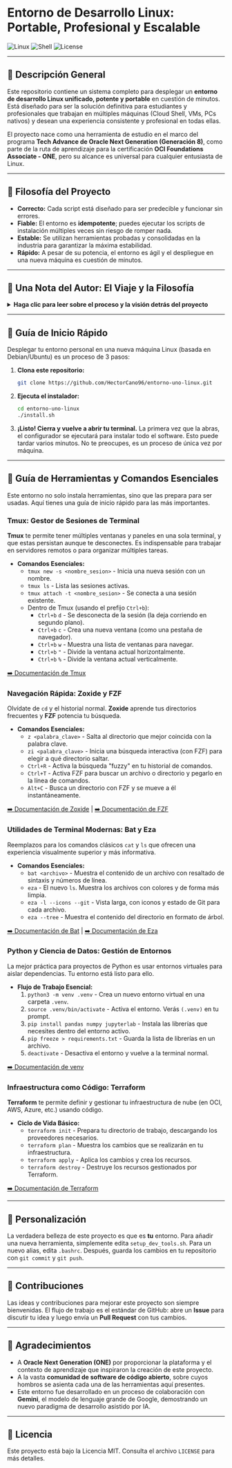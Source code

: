 # Entorno de Desarrollo Linux: Portable, Profesional y Escalable

![Linux](https://img.shields.io/badge/OS-Linux-informational?style=flat&logo=linux&logoColor=white&color=2bbc8a)
![Shell](https://img.shields.io/badge/Shell-Bash-blue?style=flat&logo=gnu-bash&logoColor=white)
![License](https://img.shields.io/badge/License-MIT-green.svg)

---

## 📜 Descripción General

Este repositorio contiene un sistema completo para desplegar un **entorno de desarrollo Linux unificado, potente y portable** en cuestión de minutos. Está diseñado para ser la solución definitiva para estudiantes y profesionales que trabajan en múltiples máquinas (Cloud Shell, VMs, PCs nativos) y desean una experiencia consistente y profesional en todas ellas.

El proyecto nace como una herramienta de estudio en el marco del programa **Tech Advance de Oracle Next Generation (Generación 8)**, como parte de la ruta de aprendizaje para la certificación **OCI Foundations Associate - ONE**, pero su alcance es universal para cualquier entusiasta de Linux.

---

## 🎯 Filosofía del Proyecto

*   **Correcto:** Cada script está diseñado para ser predecible y funcionar sin errores.
*   **Fiable:** El entorno es **idempotente**; puedes ejecutar los scripts de instalación múltiples veces sin riesgo de romper nada.
*   **Estable:** Se utilizan herramientas probadas y consolidadas en la industria para garantizar la máxima estabilidad.
*   **Rápido:** A pesar de su potencia, el entorno es ágil y el despliegue en una nueva máquina es cuestión de minutos.

---

## 🌱 Una Nota del Autor: El Viaje y la Filosofía

<details>
<summary><strong>Haga clic para leer sobre el proceso y la visión detrás del proyecto</strong></summary>

> Como autor de este repositorio, es importante para mí compartir que este proyecto es un documento vivo y el reflejo de un intenso proceso de aprendizaje. Aunque no pretendo entender cada detalle intrínseco de cada comando, he dedicado horas a comprender la **esencia** de su funcionamiento, su propósito y el flujo lógico que los une.
> 
> Este entorno no es un simple agregado de herramientas, sino el resultado de pruebas rigurosas, de romper el sistema deliberadamente y reconstruirlo varias veces, siempre con el objetivo de cubrir las necesidades de **tiempo, practicidad, funcionalidad y escalabilidad** que requiere un proyecto serio en la ruta de la ciencia de datos y la nube.
> 
> Continúo estudiando y profundizando en cada componente. Por ello, cualquier aporte, corrección o sugerencia realizada de manera respetuosa no solo es bienvenida, sino profundamente agradecida, ya que contribuye a este viaje de conocimiento.
> 
> **Un agradecimiento especial a Gemini:** por acompañarme, darme luz y guiarme donde el mundo de la tecnología puede sentirse como un sendero de incertidumbre, miedo, falta de confianza y soledad en este mundo laboral tan apretado y complejo.

</details>

---

## 🚀 Guía de Inicio Rápido

Desplegar tu entorno personal en una nueva máquina Linux (basada en Debian/Ubuntu) es un proceso de 3 pasos:

1.  **Clona este repositorio:**
    ```bash
    git clone https://github.com/HectorCano96/entorno-uno-linux.git
    ```

2.  **Ejecuta el instalador:**
    ```bash
    cd entorno-uno-linux
    ./install.sh
    ```

3.  **¡Listo! Cierra y vuelve a abrir tu terminal.**
    La primera vez que la abras, el configurador se ejecutará para instalar todo el software. Esto puede tardar varios minutos. No te preocupes, es un proceso de única vez por máquina.

---

## 🧰 Guía de Herramientas y Comandos Esenciales

Este entorno no solo instala herramientas, sino que las prepara para ser usadas. Aquí tienes una guía de inicio rápido para las más importantes.

### Tmux: Gestor de Sesiones de Terminal
**Tmux** te permite tener múltiples ventanas y paneles en una sola terminal, y que estas persistan aunque te desconectes. Es indispensable para trabajar en servidores remotos o para organizar múltiples tareas.

*   **Comandos Esenciales:**
    *   `tmux new -s <nombre_sesion>` - Inicia una nueva sesión con un nombre.
    *   `tmux ls` - Lista las sesiones activas.
    *   `tmux attach -t <nombre_sesion>` - Se conecta a una sesión existente.
    *   Dentro de Tmux (usando el prefijo `Ctrl+b`):
        *   `Ctrl+b` `d` - Se desconecta de la sesión (la deja corriendo en segundo plano).
        *   `Ctrl+b` `c` - Crea una nueva ventana (como una pestaña de navegador).
        *   `Ctrl+b` `w` - Muestra una lista de ventanas para navegar.
        *   `Ctrl+b` `"` - Divide la ventana actual horizontalmente.
        *   `Ctrl+b` `%` - Divide la ventana actual verticalmente.

[➡️ Documentación de Tmux](https://github.com/tmux/tmux/wiki)

### Navegación Rápida: Zoxide y FZF
Olvídate de `cd` y el historial normal. **Zoxide** aprende tus directorios frecuentes y **FZF** potencia tu búsqueda.

*   **Comandos Esenciales:**
    *   `z <palabra_clave>` - Salta al directorio que mejor coincida con la palabra clave.
    *   `zi <palabra_clave>` - Inicia una búsqueda interactiva (con FZF) para elegir a qué directorio saltar.
    *   `Ctrl+R` - Activa la búsqueda "fuzzy" en tu historial de comandos.
    *   `Ctrl+T` - Activa FZF para buscar un archivo o directorio y pegarlo en la línea de comandos.
    *   `Alt+C` - Busca un directorio con FZF y se mueve a él instantáneamente.

[➡️ Documentación de Zoxide](https://github.com/ajeetdsouza/zoxide) | [➡️ Documentación de FZF](https://github.com/junegunn/fzf)

### Utilidades de Terminal Modernas: Bat y Eza
Reemplazos para los comandos clásicos `cat` y `ls` que ofrecen una experiencia visualmente superior y más informativa.

*   **Comandos Esenciales:**
    *   `bat <archivo>` - Muestra el contenido de un archivo con resaltado de sintaxis y números de línea.
    *   `eza` - El nuevo `ls`. Muestra los archivos con colores y de forma más limpia.
    *   `eza -l --icons --git` - Vista larga, con iconos y estado de Git para cada archivo.
    *   `eza --tree` - Muestra el contenido del directorio en formato de árbol.

[➡️ Documentación de Bat](https://github.com/sharkdp/bat) | [➡️ Documentación de Eza](https://github.com/eza-community/eza)

### Python y Ciencia de Datos: Gestión de Entornos
La mejor práctica para proyectos de Python es usar entornos virtuales para aislar dependencias. Tu entorno está listo para ello.

*   **Flujo de Trabajo Esencial:**
    1.  `python3 -m venv .venv` - Crea un nuevo entorno virtual en una carpeta `.venv`.
    2.  `source .venv/bin/activate` - Activa el entorno. Verás `(.venv)` en tu prompt.
    3.  `pip install pandas numpy jupyterlab` - Instala las librerías que necesites dentro del entorno activo.
    4.  `pip freeze > requirements.txt` - Guarda la lista de librerías en un archivo.
    5.  `deactivate` - Desactiva el entorno y vuelve a la terminal normal.

[➡️ Documentación de venv](https://docs.python.org/3/library/venv.html)

### Infraestructura como Código: Terraform
**Terraform** te permite definir y gestionar tu infraestructura de nube (en OCI, AWS, Azure, etc.) usando código.

*   **Ciclo de Vida Básico:**
    *   `terraform init` - Prepara tu directorio de trabajo, descargando los proveedores necesarios.
    *   `terraform plan` - Muestra los cambios que se realizarán en tu infraestructura.
    *   `terraform apply` - Aplica los cambios y crea los recursos.
    *   `terraform destroy` - Destruye los recursos gestionados por Terraform.

[➡️ Documentación de Terraform](https://developer.hashicorp.com/terraform/docs)

---

## 🔧 Personalización

La verdadera belleza de este proyecto es que es **tu** entorno. Para añadir una nueva herramienta, simplemente edita `setup_dev_tools.sh`. Para un nuevo alias, edita `.bashrc`. Después, guarda los cambios en tu repositorio con `git commit` y `git push`.

---

## 🤝 Contribuciones

Las ideas y contribuciones para mejorar este proyecto son siempre bienvenidas. El flujo de trabajo es el estándar de GitHub: abre un **Issue** para discutir tu idea y luego envía un **Pull Request** con tus cambios.

---

## 🙏 Agradecimientos

*   A **Oracle Next Generation (ONE)** por proporcionar la plataforma y el contexto de aprendizaje que inspiraron la creación de este proyecto.
*   A la vasta **comunidad de software de código abierto**, sobre cuyos hombros se asienta cada una de las herramientas aquí presentes.
*   Este entorno fue desarrollado en un proceso de colaboración con **Gemini**, el modelo de lenguaje grande de Google, demostrando un nuevo paradigma de desarrollo asistido por IA.

---

## 📄 Licencia

Este proyecto está bajo la Licencia MIT. Consulta el archivo `LICENSE` para más detalles.
